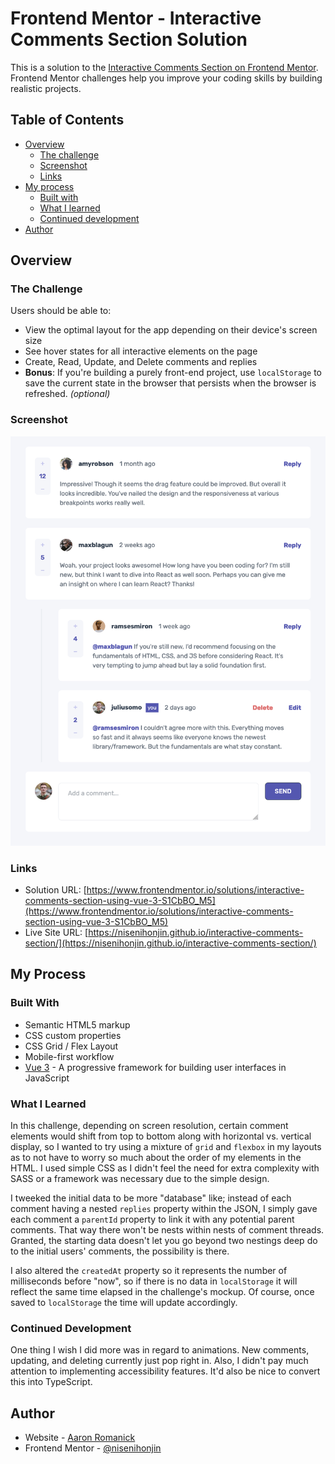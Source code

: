 # Frontend Mentor - Interactive Comments Section Solution

This is a solution to the [Interactive Comments Section on Frontend Mentor](https://www.frontendmentor.io/challenges/interactive-comments-section-iG1RugEG9). Frontend Mentor challenges help you improve your coding skills by building realistic projects. 

## Table of Contents

- [Overview](#overview)
  - [The challenge](#the-challenge)
  - [Screenshot](#screenshot)
  - [Links](#links)
- [My process](#my-process)
  - [Built with](#built-with)
  - [What I learned](#what-i-learned)
  - [Continued development](#continued-development)
- [Author](#author)

## <a name="overview"></a>Overview

### <a name="the-challenge"></a>The Challenge

Users should be able to:

- View the optimal layout for the app depending on their device's screen size
- See hover states for all interactive elements on the page
- Create, Read, Update, and Delete comments and replies
- **Bonus**: If you're building a purely front-end project, use `localStorage` to save the current state in the browser that persists when the browser is refreshed. _(optional)_

### <a name="screenshot"></a>Screenshot

![Interactive Comments Section Solution](./screenshot.png)

### <a name="links"></a>Links

- Solution URL: [https://www.frontendmentor.io/solutions/interactive-comments-section-using-vue-3-S1CbBO_M5](https://www.frontendmentor.io/solutions/interactive-comments-section-using-vue-3-S1CbBO_M5)
- Live Site URL: [https://nisenihonjin.github.io/interactive-comments-section/](https://nisenihonjin.github.io/interactive-comments-section/)

## <a name="my-process"></a>My Process

### <a name="built-with"></a>Built With

- Semantic HTML5 markup
- CSS custom properties
- CSS Grid / Flex Layout
- Mobile-first workflow
- [Vue 3](https://v3.vuejs.org/) - A progressive framework for building user interfaces in JavaScript

### <a name="what-i-learned"></a>What I Learned

In this challenge, depending on screen resolution, certain comment elements would shift from top to bottom along with horizontal vs. vertical display, so I wanted to try using a mixture of `grid` and `flexbox` in my layouts as to not have to worry so much about the order of my elements in the HTML. I used simple CSS as I didn't feel the need for extra complexity with SASS or a framework was necessary due to the simple design.

I tweeked the initial data to be more "database" like; instead of each comment having a nested `replies` property within the JSON, I simply gave each comment a `parentId` property to link it with any potential parent comments. That way there won't be nests within nests of comment threads. Granted, the starting data doesn't let you go beyond two nestings deep do to the initial users' comments, the possibility is there.

I also altered the `createdAt` property so it represents the number of milliseconds before "now", so if there is no data in `localStorage` it will reflect the same time elapsed in the challenge's mockup. Of course, once saved to `localStorage` the time will update accordingly.

### <a name="continued-development"></a>Continued Development

One thing I wish I did more was in regard to animations. New comments, updating, and deleting currently just pop right in. Also, I didn't pay much attention to implementing accessibility features. It'd also be nice to convert this into TypeScript.

## <a name="author"></a>Author

- Website - [Aaron Romanick](https://www.aaronromanick.com)
- Frontend Mentor - [@nisenihonjin](https://www.frontendmentor.io/profile/nisenihonjin)
